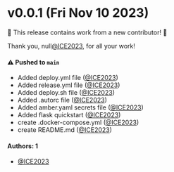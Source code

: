 # v0.0.1 (Fri Nov 10 2023)

:tada: This release contains work from a new contributor! :tada:

Thank you, null[@ICE2023](https://github.com/ICE2023), for all your work!

#### ⚠️ Pushed to `main`

- Added deploy.yml file ([@ICE2023](https://github.com/ICE2023))
- Added release.yml file ([@ICE2023](https://github.com/ICE2023))
- Added deploy.sh file ([@ICE2023](https://github.com/ICE2023))
- Added .autorc file ([@ICE2023](https://github.com/ICE2023))
- Added amber.yaml secrets file ([@ICE2023](https://github.com/ICE2023))
- Added flask quickstart ([@ICE2023](https://github.com/ICE2023))
- create .docker-compose.yml ([@ICE2023](https://github.com/ICE2023))
- create README.md ([@ICE2023](https://github.com/ICE2023))

#### Authors: 1

- [@ICE2023](https://github.com/ICE2023)
